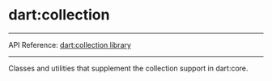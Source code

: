 # dart:collection

---

API Reference: [dart:collection library](https://api.dartlang.org/apidocs/channels/stable/dartdoc-viewer/dart-collection) 

---

Classes and utilities that supplement the collection support in dart:core.
